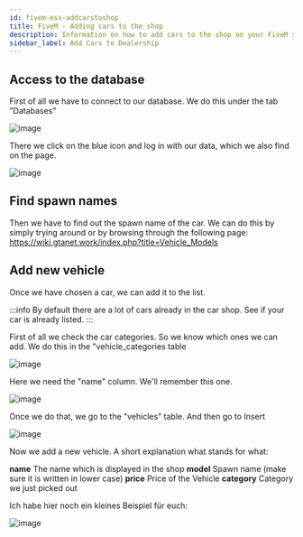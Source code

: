 ```yaml
---
id: fivem-esx-addcarstoshop
title: FiveM - Adding cars to the shop
description: Information on how to add cars to the shop on your FiveM server with ESX from ZAP-Hosting - ZAP-Hosting.com documentation
sidebar_label: Add Cars to Dealership
---
```

## Access to the database

First of all we have to connect to our database. We do this under the tab "Databases"

![image](https://user-images.githubusercontent.com/13604413/172065955-25e74b2b-ce4c-495d-b846-c3fecaec0216.png)

There we click on the blue icon and log in with our data, which we also find on the page.

![image](https://user-images.githubusercontent.com/13604413/172065959-8abe71a9-321f-42ee-a6b5-9294f0fbdbd0.png)

## Find spawn names

Then we have to find out the spawn name of the car. We can do this by simply trying around or by browsing through the following page:
https://wiki.gtanet.work/index.php?title=Vehicle_Models

## Add new vehicle

Once we have chosen a car, we can add it to the list.

:::info
By default there are a lot of cars already in the car shop. See if your car is already listed.
:::

First of all we check the car categories. So we know which ones we can add.
We do this in the "vehicle_categories table

![image](https://user-images.githubusercontent.com/13604413/172065895-321b78a5-7952-44e4-a15c-050d80e2aa2a.png)

Here we need the "name" column. We'll remember this one.


![image](https://user-images.githubusercontent.com/13604413/172065901-53ff6c6a-e671-4ee3-9db9-6e26336f4ac3.png)

Once we do that, we go to the "vehicles" table.
And then go to Insert


![image](https://user-images.githubusercontent.com/13604413/172065912-157e9132-78ed-4557-827f-d55c4dcb8aa6.png)

Now we add a new vehicle. A short explanation what stands for what:

**name** The name which is displayed in the shop
**model** Spawn name (make sure it is written in lower case)
**price** Price of the Vehicle
**category** Category we just picked out

Ich habe hier noch ein kleines Beispiel für euch:


![image](https://user-images.githubusercontent.com/13604413/172065930-4de7949f-b59f-4dd5-a1f0-4773fcfd3c41.png)

